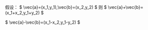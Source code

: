 假设：
$
\vec{a}=(x_1,y_1),\vec{b}=(x_2,y_2)
$
则
$
\vec{a}+\vec{b}=(x_1+x_2,y_1+y_2)
$

$
\vec{a}-\vec{b}=(x_1-x_2,y_1-y_2)
$